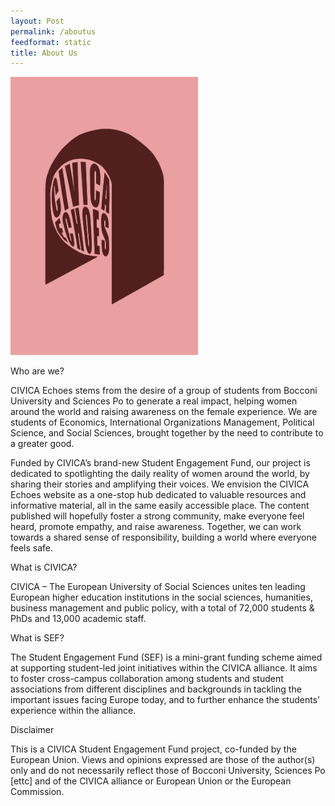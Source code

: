 ```yaml
---
layout: Post
permalink: /aboutus
feedformat: static
title: About Us
---
```




<img src="assets/img/civica.JPG" alt="Alt Text" title="Title Here" width="300">

Who are we?

CIVICA Echoes stems from the desire of a group of students from Bocconi University and Sciences Po to generate a real impact, helping women around the world and raising awareness on the female experience. We are students of Economics, International Organizations Management, Political Science, and Social Sciences, brought together by the need to contribute to a greater good. 

Funded by CIVICA’s brand-new Student Engagement Fund, our project is dedicated to spotlighting the daily reality of women around the world, by sharing their stories and amplifying their voices. We envision the CIVICA Echoes website as a one-stop hub dedicated to valuable resources and informative material, all in the same easily accessible place.  The content published will hopefully foster a strong community, make everyone feel heard, promote empathy, and raise awareness. Together, we can work towards a shared sense of responsibility, building a world where everyone feels safe. 

What is CIVICA?

CIVICA – The European University of Social Sciences unites ten leading European higher education institutions in the social sciences, humanities, business management and public policy, with a total of 72,000 students & PhDs and 13,000 academic staff.

What is SEF? 

The Student Engagement Fund (SEF) is a mini-grant funding scheme aimed at supporting student-led joint initiatives within the CIVICA alliance. It aims to foster cross-campus collaboration among students and student associations from different disciplines and backgrounds in tackling the important issues facing Europe today, and to further enhance the students’ experience within the alliance. 


Disclaimer

This is a CIVICA Student Engagement Fund project, co-funded by the European Union.
Views and opinions expressed are those of the author(s) only and do not necessarily reflect those of Bocconi University, Sciences Po [ettc] and of the CIVICA alliance or European Union or the European Commission. 
